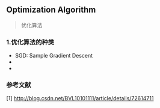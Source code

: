 ## Optimization Algorithm
> 优化算法

### 1.优化算法的种类
* SGD: Sample Gradient Descent
*
*


### 参考文献
[1] http://blog.csdn.net/BVL10101111/article/details/72614711